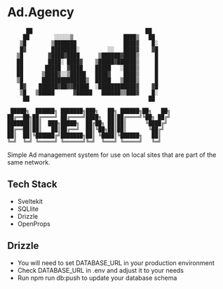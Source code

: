# Ad.Agency

```ansi
      ██                                    ██
     ██        ░░░░░▒                ████▒   ██
    ▒█        ▒███████               ████▓    █░
    █▓        ████████░         ░░   ████▓    ▓█
   ▒█        ▓████▓████      ▒██████▓████▒     █
   ██        ████░ ████▓    ▒█████▓██████▒     █
   ██       █████  ▓████    █████   ░████▒     █
   ██      ▒████▓░░▒█████   ████▓    ████▒     █
   ▒█      ██████████████▒  █████   ▒████▒     █
    █▓    ██████▓██▓▓█████  ░████████████▓    ▓█
    ▒█   ▒█████      ▓█████   ██████▒▒███▓    █░
     ██                                      ██

 █████╗  ██████╗ ███████╗███╗   ██╗ ██████╗██╗   ██╗
██╔══██╗██╔════╝ ██╔════╝████╗  ██║██╔════╝╚██╗ ██╔╝
███████║██║  ███╗█████╗  ██╔██╗ ██║██║      ╚████╔╝
██╔══██║██║   ██║██╔══╝  ██║╚██╗██║██║       ╚██╔╝
██║  ██║╚██████╔╝███████╗██║ ╚████║╚██████╗   ██║
╚═╝  ╚═╝ ╚═════╝ ╚══════╝╚═╝  ╚═══╝ ╚═════╝   ╚═╝
```

Simple Ad management system for use on local sites that are part of the same network.

## Tech Stack

- Sveltekit
- SQLlite
- Drizzle
- OpenProps

## Drizzle

- You will need to set DATABASE_URL in your production environment
- Check DATABASE_URL in .env and adjust it to your needs
- Run npm run db:push to update your database schema
